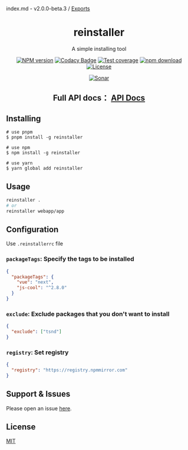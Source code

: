 index.md - v2.0.0-beta.3 / [Exports](modules.md)

<div style="text-align: center;" align="center">

# reinstaller

A simple installing tool

[![NPM version][npm-image]][npm-url]
[![Codacy Badge][codacy-image]][codacy-url]
[![Test coverage][codecov-image]][codecov-url]
[![npm download][download-image]][download-url]
[![License][license-image]][license-url]

[![Sonar][sonar-image]][sonar-url]

</div>

<div style="text-align: center; margin-bottom: 20px;" align="center">

## **Full API docs： [API Docs](./docs/modules.md)**

</div>

## Installing

```bash{2,4}
# use pnpm
$ pnpm install -g reinstaller

# use npm
$ npm install -g reinstaller

# use yarn
$ yarn global add reinstaller
```

## Usage

```bash
reinstaller .
# or
reinstaller webapp/app
```

## Configuration

Use `.reinstallerrc` file

### `packageTags`: Specify the tags to be installed

```json
{
  "packageTags": {
    "vue": "next",
    "js-cool": "^2.8.0"
  }
}
```

### `exclude`: Exclude packages that you don't want to install

```json
{
  "exclude": ["tsnd"]
}
```

### `registry`: Set registry

```json
{
  "registry": "https://registry.npmmirror.com"
}
```

## Support & Issues

Please open an issue [here](https://github.com/saqqdy/reinstaller/issues).

## License

[MIT](LICENSE)

[npm-image]: https://img.shields.io/npm/v/reinstaller.svg?style=flat-square
[npm-url]: https://npmjs.org/package/reinstaller
[codacy-image]: https://app.codacy.com/project/badge/Grade/f70d4880e4ad4f40aa970eb9ee9d0696
[codacy-url]: https://www.codacy.com/gh/saqqdy/reinstaller/dashboard?utm_source=github.com&utm_medium=referral&utm_content=saqqdy/reinstaller&utm_campaign=Badge_Grade
[codecov-image]: https://img.shields.io/codecov/c/github/saqqdy/reinstaller.svg?style=flat-square
[codecov-url]: https://codecov.io/github/saqqdy/reinstaller?branch=master
[download-image]: https://img.shields.io/npm/dm/reinstaller.svg?style=flat-square
[download-url]: https://npmjs.org/package/reinstaller
[license-image]: https://img.shields.io/badge/License-MIT-blue.svg
[license-url]: LICENSE
[sonar-image]: https://sonarcloud.io/api/project_badges/quality_gate?project=saqqdy_reinstaller
[sonar-url]: https://sonarcloud.io/dashboard?id=saqqdy_reinstaller
